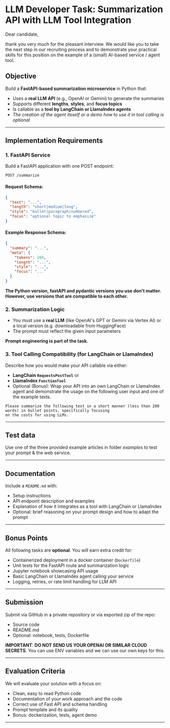 # LLM Developer Task: Summarization API with LLM Tool Integration

Dear candidate,

thank you very much for the pleasant interview. We would like you to take the next step in our recruiting process and to demonstrate your practical skills for this position on the example of a (small) AI-based service / agent tool.

## Objective

Build a **FastAPI-based summarization microservice** in Python that:

- Uses a **real LLM API** (e.g., OpenAI or Gemini) to generate the summaries
- Supports different **lengths**, **styles**, and **focus topics**
- Is callable as a **tool by LangChain or LlamaIndex agents**
- _The creation of the agent itsself or a demo how to use it in tool calling is optional_

---

## Implementation Requirements

### 1. FastAPI Service

Build a FastAPI application with one POST endpoint:

```
POST /summarize
```

#### Request Schema:

```json
{
  "text": "...",
  "length": "short|medium|long",
  "style": "bullet|paragraph|numbered",
  "focus": "optional topic to emphasize"
}
```

#### Example Response Schema:

```json
{
  "summary": "...",
  "meta": {
    "tokens": 260,
    "length": "...",
    "style": "...",
    "focus": "..."
  }
}
```

**The Python version, fastAPI and pydantic versions you use don't matter. However, use versions that are compatible to each other.**

### 2. Summarization Logic

- You must use a **real LLM** (like OpenAI's GPT or Gemini via Vertex AI) or a local version (e.g. downloadable from HuggingFace)
- The prompt must reflect the given input parameters

**Prompt engineering is part of the task.**

### 3. Tool Calling Compatibility (for LangChain or LlamaIndex)

Describe how you would make your API callable via either:

- **LangChain `RequestsPostTool`** or
- **LlamaIndex `FunctionTool`**
- Optional (Bonus): Wrap your API into an own LangChain or LlamaIndex agent and demonstrate the usage
  on the following user input and one of the example texts.

```
Please summarize the following text in a short manner (less than 200 words) in bullet points, specifically focusing
on the costs for using LLMs.
```

---

## Test data

Use one of the three provided example articles in folder _examples_ to test your prompt & the web service.

---

## Documentation

Include a `README.md` with:

- Setup instructions
- API endpoint description and examples
- Explanation of how it integrates as a tool with LangChain or LlamaIndex
- Optional: brief reasoning on your prompt design and how to adapt the prompt

---

## Bonus Points

All following tasks are **optional**.
You will earn extra credit for:

- Containerized deployment in a docker container (`Dockerfile`)
- Unit tests for the FastAPI route and summarization logic
- Jupyter notebook showcasing API usage
- Basic LangChain or LlamaIndex agent calling your service
- Logging, retries, or rate limit handling for LLM API

---

## Submission

Submit via GitHub in a private repository or via exported zip of the repo:

- Source code
- README.md
- Optional: notebook, tests, Dockerfile

**IMPORTANT**: **DO NOT SEND US YOUR OPENAI OR SIMILAR CLOUD SECRETS**.
You can use ENV variables and we can use our own keys for this.

---

## Evaluation Criteria

We will evaluate your solution with a focus on:

- Clean, easy to read Python code
- Documentation of your work approach and the code
- Correct use of Fast API and schema handling
- Prompt template and its quality
- Bonus: dockerization, tests, agent demo

---
